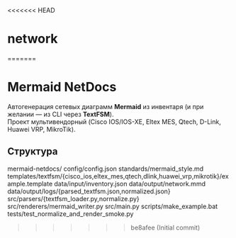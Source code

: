 <<<<<<< HEAD
# network
=======
# Mermaid NetDocs

Автогенерация сетевых диаграмм **Mermaid** из инвентаря (и при желании — из CLI через **TextFSM**).  
Проект мультивендорный (Cisco IOS/IOS-XE, Eltex MES, Qtech, D-Link, Huawei VRP, MikroTik).

## Структура

mermaid-netdocs/
config/config.json
standards/mermaid_style.md
templates/textfsm/{cisco_ios,eltex_mes,qtech,dlink,huawei_vrp,mikrotik}/example.template
data/input/inventory.json
data/output/network.mmd
data/output/logs/{parsed_textfsm.json,normalized.json}
src/parsers/{textfsm_loader.py,normalize.py}
src/renderers/mermaid_writer.py
src/main.py
scripts/make_example.bat
tests/test_normalize_and_render_smoke.py
>>>>>>> be8afee (Initial commit)
